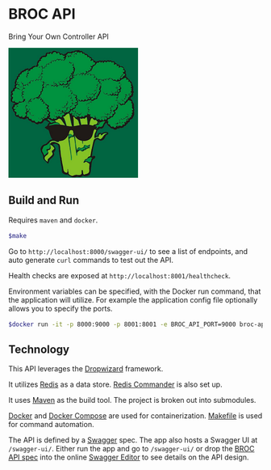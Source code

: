 # BROC API

Bring Your Own Controller API

![cool-broccoli](cool-broccoli.png)

## Build and Run

Requires `maven` and `docker`.

```bash
$make
```

Go to `http://localhost:8000/swagger-ui/` to see a list of endpoints, and auto generate `curl` commands to test out the API.

Health checks are exposed at `http://localhost:8001/healthcheck`.

Environment variables can be specified, with the Docker run command, that the application will utilize. For example the application config file optionally allows you to specify the ports.

```bash
$docker run -it -p 8000:9000 -p 8001:8001 -e BROC_API_PORT=9000 broc-api-app
```

## Technology

This API leverages the [Dropwizard](https://www.dropwizard.io/1.3.5/docs/) framework.

It utilizes [Redis](https://redis.io/) as a data store. [Redis Commander](https://joeferner.github.io/redis-commander/) is also set up.

It uses [Maven](https://maven.apache.org/) as the build tool. The project is broken out into submodules.

[Docker](https://www.docker.com/) and [Docker Compose](https://docs.docker.com/compose/) are used for containerization. [Makefile](https://www.gnu.org/software/make/manual/html_node/Introduction.html) is used for command automation.

The API is defined by a [Swagger](https://swagger.io/) spec. The app also hosts a Swagger UI at `/swagger-ui/`. Either run the app and go to `/swagger-ui/` or drop the [BROC API spec](broc-api-spec/api.yml) into the online [Swagger Editor](https://editor.swagger.io/) to see details on the API design.
